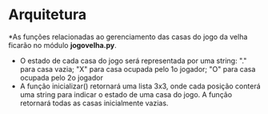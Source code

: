 # Arquitetura
*As funções relacionadas ao gerenciamento das casas
do jogo da velha ficarão no módulo **jogovelha.py**.
* O estado de cada casa do jogo será representada
por uma string: "." para casa vazia; "X" para casa
ocupada pelo 1o jogador; "O" para casa ocupada pelo
2o jogador
* A função inicializar() retornará uma lista 3x3,
onde cada posição conterá uma string para indicar o
estado de uma casa do jogo. A função retornará todas
as casas inicialmente vazias.